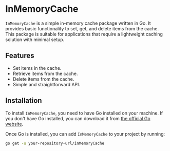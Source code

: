 # InMemoryCache

`InMemoryCache` is a simple in-memory cache package written in Go. It provides basic functionality to set, get, and delete items from the cache. This package is suitable for applications that require a lightweight caching solution with minimal setup.

## Features

- Set items in the cache.
- Retrieve items from the cache.
- Delete items from the cache.
- Simple and straightforward API.

## Installation

To install `InMemoryCache`, you need to have Go installed on your machine. If you don't have Go installed, you can download it from [the official Go website](https://golang.org/dl/).

Once Go is installed, you can add `InMemoryCache` to your project by running:

```bash
go get -u your-repository-url/inMemoryCache
